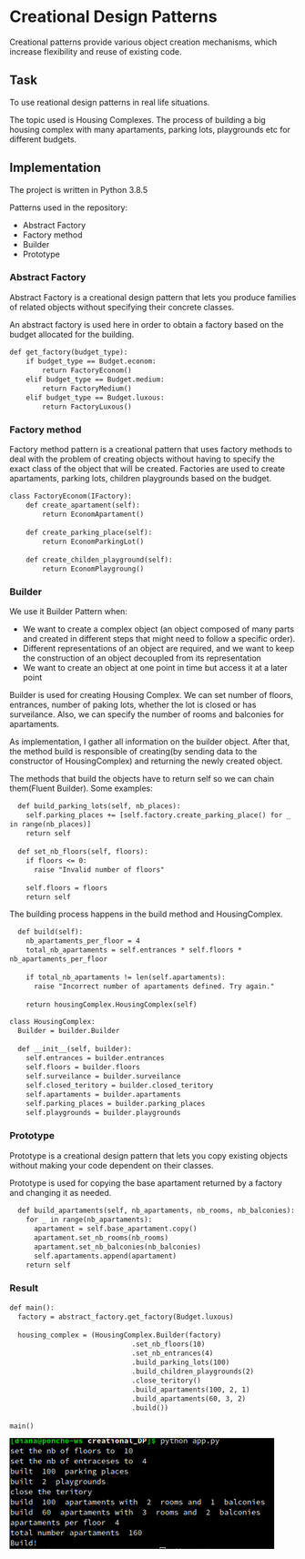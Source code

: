 # Creational Design Patterns

Creational patterns provide various object creation mechanisms, which increase flexibility and reuse of existing code.

## Task
To use reational design patterns in real life situations. 

The topic used is Housing Complexes. The process of building a big housing complex with many apartaments, parking lots, playgrounds etc for different budgets.

## Implementation
The project is written in Python 3.8.5

Patterns used in the repository:

* Abstract Factory
* Factory method
* Builder
* Prototype

### Abstract Factory
Abstract Factory is a creational design pattern that lets you produce families of related objects without specifying their concrete classes.

An abstract factory is used here in order to obtain a factory based on the budget allocated for the building. 

```
def get_factory(budget_type):
    if budget_type == Budget.econom:
        return FactoryEconom()
    elif budget_type == Budget.medium:
        return FactoryMedium()
    elif budget_type == Budget.luxous:
        return FactoryLuxous()
```

### Factory method

Factory method pattern is a creational pattern that uses factory methods to deal with the problem of creating objects without having to specify the exact class of the object that will be created.
Factories are used to create apartaments, parking lots, children playgrounds based on the budget.

```
class FactoryEconom(IFactory):
    def create_apartament(self):
        return EconomApartament()

    def create_parking_place(self):
        return EconomParkingLot()

    def create_childen_playground(self):
        return EconomPlaygroung()
```

### Builder

We use it Builder Pattern when:
* We want to create a complex object (an object composed of many parts
and created in different steps that might need to follow a specific order).
* Different representations of an object are required, and we want to keep
the construction of an object decoupled from its representation
* We want to create an object at one point in time but access it at a later point

Builder is used for creating Housing Complex. We can set number of floors, entrances, number of paking lots, whether the lot is closed or has 
surveilance. Also, we can specify the number of rooms and balconies for apartaments. 

As implementation, I gather all information on the builder object. After that, the method build is responsible of creating(by sending data to the constructor of HousingComplex) and returning the newly created object.

The methods that build the objects have to return self so we can chain them(Fluent Builder). Some examples:
```
  def build_parking_lots(self, nb_places):
    self.parking_places += [self.factory.create_parking_place() for _ in range(nb_places)]
    return self
    
  def set_nb_floors(self, floors): 
    if floors <= 0:
      raise "Invalid number of floors"

    self.floors = floors
    return self
```
The building process happens in the build method and HousingComplex.
```
  def build(self):
    nb_apartaments_per_floor = 4
    total_nb_apartaments = self.entrances * self.floors * nb_apartaments_per_floor

    if total_nb_apartaments != len(self.apartaments):
      raise "Incorrect number of apartaments defined. Try again."

    return housingComplex.HousingComplex(self)
```

```
class HousingComplex:
  Builder = builder.Builder

  def __init__(self, builder):
    self.entrances = builder.entrances
    self.floors = builder.floors
    self.surveilance = builder.surveilance
    self.closed_teritory = builder.closed_teritory
    self.apartaments = builder.apartaments
    self.parking_places = builder.parking_places
    self.playgrounds = builder.playgrounds
```

### Prototype
Prototype is a creational design pattern that lets you copy existing objects without making your code dependent on their classes.

Prototype is used for copying the base apartament returned by a factory and changing it as needed.

```
  def build_apartaments(self, nb_apartaments, nb_rooms, nb_balconies):
    for _ in range(nb_apartaments):
      apartament = self.base_apartament.copy()
      apartament.set_nb_rooms(nb_rooms)
      apartament.set_nb_balconies(nb_balconies)
      self.apartaments.append(apartament)
    return self
```

### Result

```
def main():
  factory = abstract_factory.get_factory(Budget.luxous)

  housing_complex = (HousingComplex.Builder(factory)
                              .set_nb_floors(10)
                              .set_nb_entrances(4)
                              .build_parking_lots(100)
                              .build_children_playgrounds(2)
                              .close_teritory()
                              .build_apartaments(100, 2, 1)
                              .build_apartaments(60, 3, 2)
                              .build())

main()
```
![alt text](https://github.com/dgaponcic/design_patterns/blob/master/creational_DP/tmps.png)
